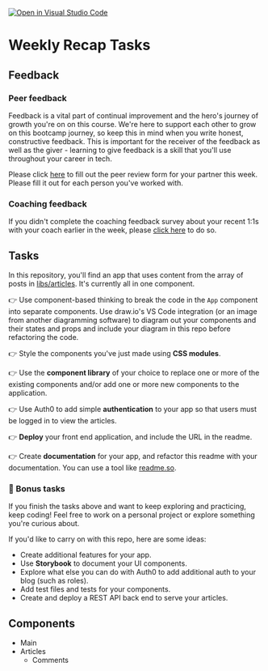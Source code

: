 [![Open in Visual Studio Code](https://classroom.github.com/assets/open-in-vscode-f059dc9a6f8d3a56e377f745f24479a46679e63a5d9fe6f495e02850cd0d8118.svg)](https://classroom.github.com/online_ide?assignment_repo_id=6848100&assignment_repo_type=AssignmentRepo)
# Weekly Recap Tasks

## Feedback

### Peer feedback

Feedback is a vital part of continual improvement and the hero's journey of growth you're on on this course. We're here to support each other to grow on this bootcamp journey, so keep this in mind when you write honest, constructive feedback. This is important for the receiver of the feedback as well as the giver - learning to give feedback is a skill that you'll use throughout your career in tech.

Please click [here](https://forms.gle/BJWLNvSgKsp9rkbF8) to fill out the peer review form for your partner this week. Please fill it out for each person you've worked with.

### Coaching feedback

If you didn't complete the coaching feedback survey about your recent 1:1s with your coach earlier in the week, please [click here](https://forms.gle/rwcyW9bTbVqX4nNz6) to do so.

## Tasks

In this repository, you'll find an app that uses content from the array of posts in [libs/articles](task2/src/libs/articles.js). It's currently all in one component.

👉 Use component-based thinking to break the code in the `App` component into separate components. Use draw.io's VS Code integration (or an image from another diagramming software) to diagram out your components and their states and props and include your diagram in this repo before refactoring the code.

👉 Style the components you've just made using **CSS modules**.

👉 Use the **component library** of your choice to replace one or more of the existing components and/or add one or more new components to the application.

👉 Use Auth0 to add simple **authentication** to your app so that users must be logged in to view the articles.

👉 **Deploy** your front end application, and include the URL in the readme.

👉 Create **documentation** for your app, and refactor this readme with your documentation. You can use a tool like [readme.so](https://readme.so/editor).

### 🌟 Bonus tasks

If you finish the tasks above and want to keep exploring and practicing, keep coding! Feel free to work on a personal project or explore something you're curious about.

If you'd like to carry on with this repo, here are some ideas:

- Create additional features for your app.
- Use **Storybook** to document your UI components.
- Explore what else you can do with Auth0 to add additional auth to your blog (such as roles).
- Add test files and tests for your components.
- Create and deploy a REST API back end to serve your articles.


## Components
- Main
- Articles
  - Comments